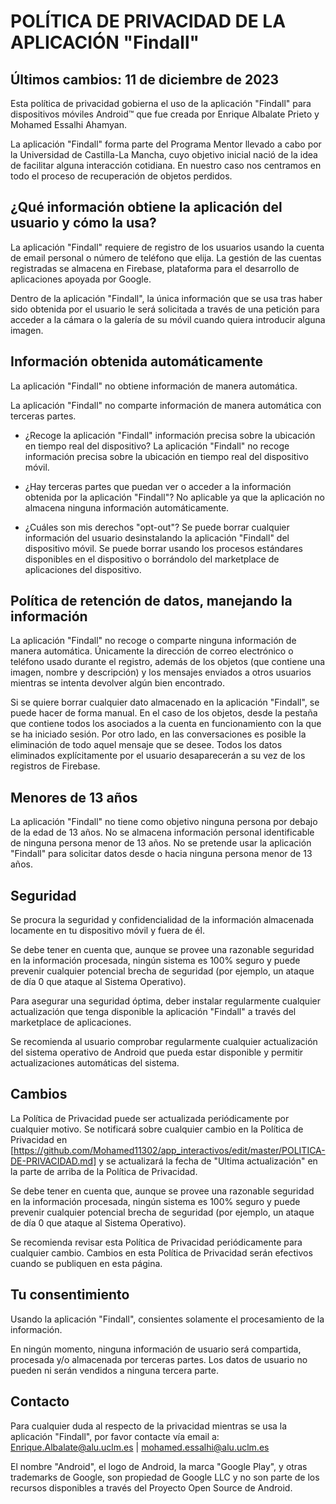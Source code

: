 # POLÍTICA DE PRIVACIDAD DE LA APLICACIÓN "Findall"
## Últimos cambios: 11 de diciembre de 2023

Esta política de privacidad gobierna el uso de la aplicación "Findall" para dispositivos móviles Android™ que fue creada por Enrique Albalate Prieto y Mohamed Essalhi Ahamyan.

La aplicación "Findall" forma parte del Programa Mentor llevado a cabo por la Universidad de Castilla-La Mancha, cuyo objetivo inicial nació de la idea de facilitar alguna interacción cotidiana. En nuestro caso nos centramos en todo el proceso de recuperación de objetos perdidos.

## ¿Qué información obtiene la aplicación del usuario y cómo la usa?
La aplicación "Findall" requiere de registro de los usuarios usando la cuenta de email personal o número de teléfono que elija. La gestión de las cuentas registradas se almacena en Firebase, plataforma para el desarrollo de aplicaciones apoyada por Google.

Dentro de la aplicación "Findall", la única información que se usa tras haber sido obtenida por el usuario le será solicitada a través de una petición para acceder a la cámara o la galería de su móvil cuando quiera introducir alguna imagen.

## Información obtenida automáticamente
La aplicación "Findall" no obtiene información de manera automática.

La aplicación "Findall" no comparte información de manera automática con terceras partes.

* ¿Recoge la aplicación "Findall" información precisa sobre la ubicación en tiempo real del dispositivo?
La aplicación "Findall" no recoge información precisa sobre la ubicación en tiempo real del dispositivo móvil.

* ¿Hay terceras partes que puedan ver o acceder a la información obtenida por la aplicación "Findall"?
No aplicable ya que la aplicación no almacena ninguna información automáticamente.

* ¿Cuáles son mis derechos "opt-out"?
Se puede borrar cualquier información del usuario desinstalando la aplicación "Findall" del dispositivo móvil. Se puede borrar usando los procesos estándares disponibles en el dispositivo o borrándolo del marketplace de aplicaciones del dispositivo.

## Política de retención de datos, manejando la información
La aplicación "Findall" no recoge o comparte ninguna información de manera automática. Únicamente la dirección de correo electrónico o teléfono usado durante el registro, además de los objetos (que contiene una imagen, nombre y descripción) y los mensajes enviados a otros usuarios mientras se intenta devolver algún bien encontrado.

Si se quiere borrar cualquier dato almacenado en la aplicación "Findall", se puede hacer de forma manual. En el caso de los objetos, desde la pestaña que contiene todos los asociados a la cuenta en funcionamiento con la que se ha iniciado sesión. Por otro lado, en las conversaciones es posible la eliminación de todo aquel mensaje que se desee. Todos los datos eliminados explícitamente por el usuario desaparecerán a su vez de los registros de Firebase.

## Menores de 13 años
La aplicación "Findall" no tiene como objetivo ninguna persona por debajo de la edad de 13 años. No se almacena información personal identificable de ninguna persona menor de 13 años. No se pretende usar la aplicación "Findall" para solicitar datos desde o hacia ninguna persona menor de 13 años. 

## Seguridad
Se procura la seguridad y confidencialidad de la información almacenada locamente en tu dispositivo móvil y fuera de él.

Se debe tener en cuenta que, aunque se provee una razonable seguridad en la información procesada, ningún sistema es 100% seguro y puede prevenir cualquier potencial brecha de seguridad (por ejemplo, un ataque de día 0 que ataque al Sistema Operativo).

Para asegurar una seguridad óptima, deber instalar regularmente cualquier actualización que tenga disponible la aplicación "Findall" a través del marketplace de aplicaciones.

Se recomienda al usuario comprobar regularmente cualquier actualización del sistema operativo de Android que pueda estar disponible y permitir actualizaciones automáticas del sistema.

## Cambios
La Política de Privacidad puede ser actualizada periódicamente por cualquier motivo. Se notificará sobre cualquier cambio en la Política de Privacidad en [https://github.com/Mohamed11302/app_interactivos/edit/master/POLITICA-DE-PRIVACIDAD.md] y se actualizará la fecha de "Ultima actualización" en la parte de arriba de la Política de Privacidad.

Se debe tener en cuenta que, aunque se provee una razonable seguridad en la información procesada, ningún sistema es 100% seguro y puede prevenir cualquier potencial brecha de seguridad (por ejemplo, un ataque de día 0 que ataque al Sistema Operativo).

Se recomienda revisar esta Política de Privacidad periódicamente para cualquier cambio. Cambios en esta Política de Privacidad serán efectivos cuando se publiquen en esta página.

## Tu consentimiento
Usando la aplicación "Findall", consientes solamente el procesamiento de la información.

En ningún momento, ninguna información de usuario será compartida, procesada y/o almacenada por terceras partes. Los datos de usuario no pueden ni serán vendidos a ninguna tercera parte.

## Contacto 
Para cualquier duda al respecto de la privacidad mientras se usa la aplicación "Findall", por favor contacte vía email a: 
Enrique.Albalate@alu.uclm.es | mohamed.essalhi@alu.uclm.es

El nombre "Android", el logo de Android, la marca "Google Play", y otras trademarks de Google, son propiedad de Google LLC y no son parte de los recursos disponibles a través del Proyecto Open Source de Android.
